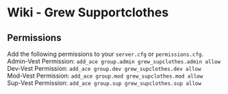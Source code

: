 # Wiki - Grew Supportclothes
## Permissions
Add the following permissions to your `server.cfg` or `permissions.cfg`.<br>
Admin-Vest Permission: `add_ace group.admin grew_supclothes.admin allow`<br>
Dev-Vest Permission: `add_ace group.dev grew_supclothes.dev allow`<br>
Mod-Vest Permission: `add_ace group.mod grew_supclothes.mod allow`<br>
Sup-Vest Permission: `add_ace group.sup grew_supclothes.sup allow`